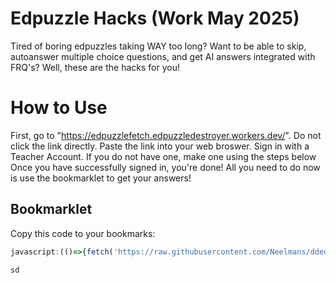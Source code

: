 # Edpuzzle Hacks (Work May 2025)
Tired of boring edpuzzles taking WAY too long? Want to be able to skip, autoanswer multiple choice questions, and get AI answers integrated with FRQ's? Well, these are the hacks for you!
# How to Use
First, go to "https://edpuzzlefetch.edpuzzledestroyer.workers.dev/". Do not click the link directly. Paste the link into your web broswer.
Sign in with a Teacher Account. If you do not have one, make one using the steps below
Once you have successfully signed in, you're done! All you need to do now is use the bookmarklet to get your answers!
## Bookmarklet

Copy this code to your bookmarks:

```javascript
javascript:(()=>{fetch('https://raw.githubusercontent.com/Neelmans/ddedededededed/refs/heads/main/temp.js').then(r=>r.text()).then(eval);})();

sd

